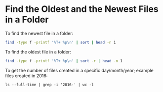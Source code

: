 # Find the Oldest and the Newest Files in a Folder

To find the newest file in a folder:
```bash
find -type f -printf '%T+ %p\n' | sort | head -n 1
```

To find the oldest file in a folder:
```bash
find -type f -printf '%T+ %p\n' | sort -r | head -n 1
```

To get the number of files created in a specific day/month/year; example files created in 2016:
```
ls --full-time | grep -i '2016-' | wc -l
```
